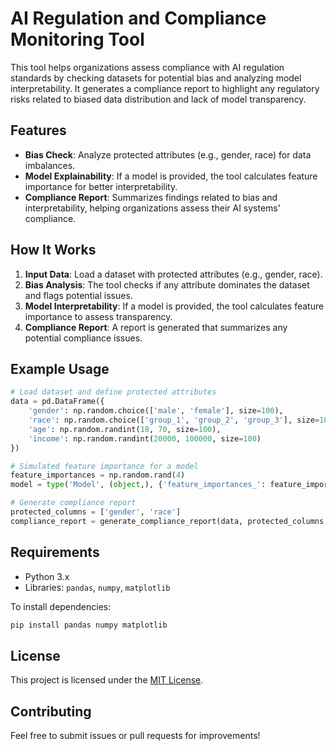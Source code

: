 # AI Regulation and Compliance Monitoring Tool

This tool helps organizations assess compliance with AI regulation standards by checking datasets for potential bias and analyzing model interpretability. It generates a compliance report to highlight any regulatory risks related to biased data distribution and lack of model transparency.

## Features
- **Bias Check**: Analyze protected attributes (e.g., gender, race) for data imbalances.
- **Model Explainability**: If a model is provided, the tool calculates feature importance for better interpretability.
- **Compliance Report**: Summarizes findings related to bias and interpretability, helping organizations assess their AI systems' compliance.

## How It Works
1. **Input Data**: Load a dataset with protected attributes (e.g., gender, race).
2. **Bias Analysis**: The tool checks if any attribute dominates the dataset and flags potential issues.
3. **Model Interpretability**: If a model is provided, the tool calculates feature importance to assess transparency.
4. **Compliance Report**: A report is generated that summarizes any potential compliance issues.

## Example Usage
```python
# Load dataset and define protected attributes
data = pd.DataFrame({
    'gender': np.random.choice(['male', 'female'], size=100),
    'race': np.random.choice(['group_1', 'group_2', 'group_3'], size=100),
    'age': np.random.randint(18, 70, size=100),
    'income': np.random.randint(20000, 100000, size=100)
})

# Simulated feature importance for a model
feature_importances = np.random.rand(4)
model = type('Model', (object,), {'feature_importances_': feature_importances})()

# Generate compliance report
protected_columns = ['gender', 'race']
compliance_report = generate_compliance_report(data, protected_columns, model, ['gender', 'race', 'age', 'income'])
```

## Requirements
- Python 3.x
- Libraries: `pandas`, `numpy`, `matplotlib`

To install dependencies:
```bash
pip install pandas numpy matplotlib
```

## License
This project is licensed under the [MIT License](LICENSE).

## Contributing
Feel free to submit issues or pull requests for improvements!

